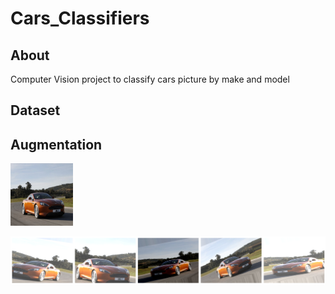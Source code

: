 # Cars_Classifiers

## About
Computer Vision project to classify cars picture by make and model

## Dataset

## Augmentation

<!-- ![Original Image](Graphs/Augmentation_original.jpg?raw=true "Original Image") -->
<img src="Graphs/Augmentation_original.jpg" width="100" height="100">

![Augmentation Result Images](Graphs/Augmentation2.png?raw=true "Augmentation Result")

